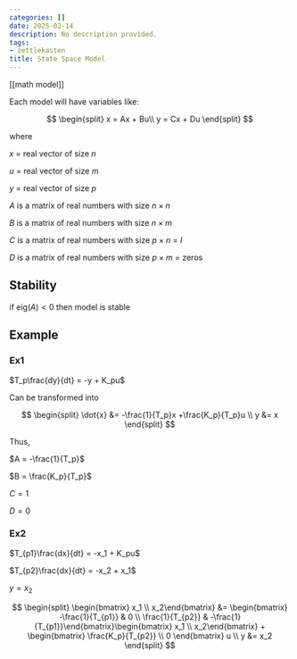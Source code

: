 ```yaml
---
categories: []
date: 2025-02-14
description: No description provided.
tags:
- zettlekasten
title: State Space Model
---
```


[[math model]]

Each model will have variables like:

$$
\begin{split}
x = Ax + Bu\\
y = Cx + Du
\end{split}
$$

where 

$x$ = real vector of size $n$

$u$ = real vector of size $m$

$y$ = real vector of size $p$

$A$ is a matrix of real numbers with size $n\times n$

$B$ is a matrix of real numbers with size $n\times m$

$C$ is a matrix of real numbers with size $p\times n$ = $I$

$D$ is a matrix of real numbers with size $p\times m$ = zeros

## Stability

if $\text{eig}(A) < 0$ then model is stable

## Example

### Ex1

$T_p\frac{dy}{dt} = -y + K_pu$

Can be transformed into

$$
\begin{split}
\dot{x} &= -\frac{1}{T_p}x +\frac{K_p}{T_p}u \\
y &= x
\end{split}
$$

Thus, 

$A = -\frac{1}{T_p}$

$B = \frac{K_p}{T_p}$

$C = 1$

$D = 0$

### Ex2

$T_{p1}\frac{dx}{dt} = -x_1 + K_pu$

$T_{p2}\frac{dx}{dt} = -x_2 + x_1$

$y = x_2$

$$
\begin{split}
\begin{bmatrix} x_1 \\ x_2\end{bmatrix} 
&= \begin{bmatrix} -\frac{1}{T_{p1}} & 0 \\ \frac{1}{T_{p2}} & -\frac{1}{T_{p1}}\end{bmatrix}\begin{bmatrix} x_1 \\ x_2\end{bmatrix} + \begin{bmatrix} \frac{K_p}{T_{p2}} \\ 0 \end{bmatrix} u \\
y &= x_2
\end{split}
$$